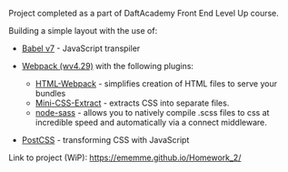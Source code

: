Project completed as a part of DaftAcademy Front End Level Up course.

Building a simple layout with the use of:

* [Babel v7](https://babeljs.io) - JavaScript transpiler
* [Webpack (wv4.29)](https://webpack.js.org) with the following plugins:
    - [HTML-Webpack](https://github.com/jantimon/html-webpack-plugin) - simplifies creation of HTML files to serve your bundles
    - [Mini-CSS-Extract](https://github.com/webpack-contrib/mini-css-extract-plugin) - extracts CSS into separate files.
    - [node-sass](https://github.com/sass/node-sass) -  allows you to natively compile .scss files to css at incredible speed and automatically via a connect middleware.


* [PostCSS](https://postcss.org/) - transforming CSS with JavaScript

Link to project (WiP): https://ememme.github.io/Homework_2/
